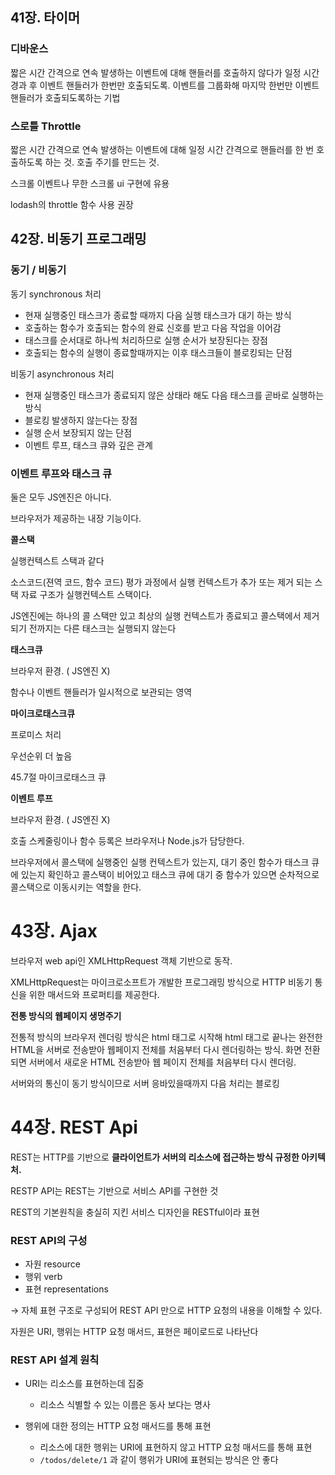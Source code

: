 ## 41장. 타이머
### 디바운스

짧은 시간 간격으로 연속 발생하는 이벤트에 대해 핸들러를 호출하지 않다가 일정 시간 경과 후 이벤트 핸들러가 한번만 호출되도록. 이벤트를 그룹화해 마지막 한번만 이벤트 핸들러가 호출되도록하는 기법

### 스로틀 Throttle

짧은 시간 간격으로 연속 발생하는 이벤트에 대해 일정 시간 간격으로 핸들러를 한 번 호출하도록 하는 것. 호출 주기를 만드는 것.

스크롤 이벤트나 무한 스크롤 ui 구현에 유용

lodash의 throttle 함수 사용 권장

## 42장. 비동기 프로그래밍
### 동기 / 비동기

동기 synchronous 처리

- 현재 실행중인 태스크가 종료할 때까지 다음 실행 태스크가 대기 하는 방식
- 호출하는 함수가 호출되는 함수의 완료 신호를 받고 다음 작업을 이어감
- 태스크를 순서대로 하나씩 처리하므로 실행 순서가 보장된다는 장점
- 호출되는 함수의 실행이 종료할때까지는 이후 태스크들이 블로킹되는 단점

비동기 asynchronous 처리

- 현재 실행중인 태스크가 종료되지 않은 상태라 해도 다음 태스크를 곧바로 실행하는 방식
- 블로킹 발생하지 않는다는 장점
- 실행 순서 보장되지 않는 단점
- 이벤트 루프, 태스크 큐와 깊은 관계

### 이벤트 루프와 태스크 큐

둘은 모두 JS엔진은 아니다.

브라우저가 제공하는 내장 기능이다.

**콜스택**

실행컨텍스트 스택과 같다

소스코드(젼역 코드, 함수 코드) 평가 과정에서 실행 컨텍스트가 추가 또는 제거 되는 스택 자료 구조가 실행컨텍스트 스택이다.

JS엔진에는 하나의 콜 스택만 있고 최상의 실행 컨텍스트가 종료되고 콜스택에서 제거 되기 전까지는 다른 태스크는 실행되지 않는다

**태스크큐**

브라우저 환경. ( JS엔진 X)

함수나 이벤트 핸들러가 일시적으로 보관되는 영역

**마이크로태스크큐**

프로미스 처리

우선순위 더 높음

45.7절 마이크로태스크 큐

**이벤트 루프**

브라우저 환경. ( JS엔진 X)

호출 스케줄링이나 함수 등록은 브라우저나 Node.js가 담당한다.

브라우저에서 콜스택에 실행중인 실행 컨텍스트가 있는지, 대기 중인 함수가 태스크 큐에 있는지 확인하고 콜스택이 비어있고 태스크 큐에 대기 중 함수가 있으면 순차적으로 콜스택으로 이동시키는 역할을 한다.


# 43장. Ajax

브라우저 web api인 XMLHttpRequest 객체 기반으로 동작.

XMLHttpRequest는 마이크로소프트가 개발한 프로그래밍 방식으로 HTTP 비동기 통신을 위한 매서드와 프로퍼티를 제공한다. 

**전통 방식의 웹페이지 생명주기**

전통적 방식의 브라우저 렌더링 방식은 html 태그로 시작해 html 태그로 끝나는 완전한 HTML을 서버로 전송받아 웹페이지 전체를 처음부터 다시 렌더링하는 방식. 화면 전환되면 서버에서 새로운 HTML 전송받아 웹 페이지 전체를 처음부터 다시 렌더링.

서버와의 통신이 동기 방식이므로 서버 응바있을때까지 다음 처리는 블로킹


# 44장. REST Api

REST는 HTTP를 기반으로 **클라이언트가 서버의 리소스에 접근하는 방식 규정한 아키텍처.**

RESTP API는 REST는 기반으로 서비스 API를 구현한 것

REST의 기본원칙을 충실히 지킨 서비스 디자인을 RESTful이라 표현

### REST API의 구성

- 자원 resource
- 행위 verb
- 표현 representations

→ 자체 표현 구조로 구성되어 REST API 만으로 HTTP 요청의 내용을 이해할 수 있다. 

자원은 URI, 행위는 HTTP 요청 매서드, 표현은 페이로드로 나타난다

### REST API 설계 원칙

- URI는 리소스를 표현하는데 집중
    - 리소스 식별할 수 있는 이름은 동사 보다는 명사

- 행위에 대한 정의는 HTTP 요청 매서드를 통해 표현
    - 리소스에 대한 행위는 URI에 표현하지 않고 HTTP 요청 매서드를 통해 표현
    - `/todos/delete/1` 과 같이 행위가 URI에 표현되는 방식은 안 좋다